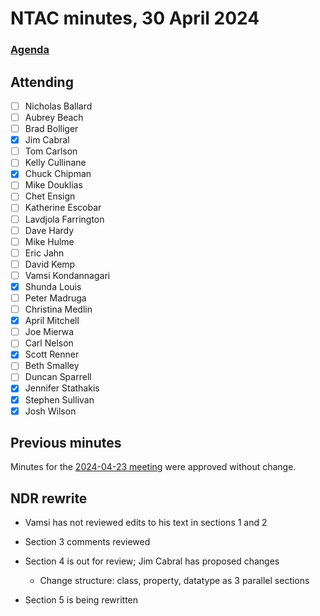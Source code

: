 # NTAC minutes, 30 April 2024

### [Agenda](2024-04-30-agenda.md)

## Attending

- [ ] Nicholas Ballard
- [ ] Aubrey Beach
- [ ] Brad Bolliger
- [x] Jim Cabral
- [ ] Tom Carlson
- [ ] Kelly Cullinane
- [x] Chuck Chipman
- [ ] Mike Douklias
- [ ] Chet Ensign
- [ ] Katherine Escobar
- [ ] Lavdjola Farrington
- [ ] Dave Hardy
- [ ] Mike Hulme
- [ ] Eric Jahn
- [ ] David Kemp
- [ ] Vamsi Kondannagari
- [x] Shunda Louis
- [ ] Peter Madruga
- [ ] Christina Medlin
- [x] April Mitchell
- [ ] Joe Mierwa
- [ ] Carl Nelson
- [x] Scott Renner
- [ ] Beth Smalley
- [ ] Duncan Sparrell
- [x] Jennifer Stathakis
- [x] Stephen Sullivan
- [x] Josh Wilson

## Previous minutes

Minutes for the [2024-04-23 meeting](2024-04-23-minutes.md) were approved without change.

## NDR rewrite

* Vamsi has not reviewed edits to his text in sections 1 and 2
* Section 3 comments reviewed
* Section 4 is out for review; Jim Cabral has proposed changes
  * Change structure: class, property, datatype as 3 parallel sections

* Section 5 is being rewritten







